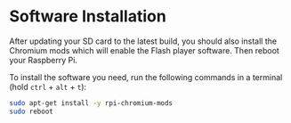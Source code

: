 # Software Installation

After updating your SD card to the latest build, you should also install the Chromium mods which will enable the Flash player software. Then reboot your Raspberry Pi.

To install the software you need, run the following commands in a terminal (hold `ctrl` + `alt` + `t`):

```bash
sudo apt-get install -y rpi-chromium-mods
sudo reboot
```

